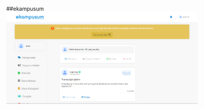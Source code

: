 ##ekampusum
![alt text](https://github.com/1halilcan/ekampusum-project/blob/main/project_images/ekampusum_desktop/1.PNG) 
